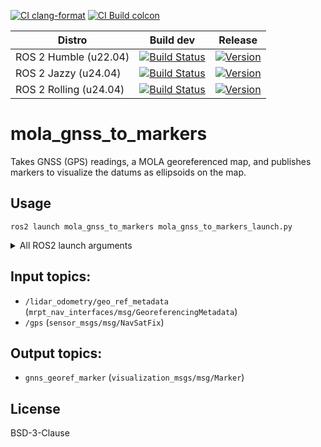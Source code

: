 [![CI clang-format](https://github.com/MOLAorg/mola_gnss_to_markers/actions/workflows/check-clang-format.yml/badge.svg)](https://github.com/MOLAorg/mola_gnss_to_markers/actions/workflows/check-clang-format.yml)
[![CI Build colcon](https://github.com/MOLAorg/mola_gnss_to_markers/actions/workflows/build-ros.yml/badge.svg)](https://github.com/MOLAorg/mola_gnss_to_markers/actions/workflows/build-ros.yml)


| Distro | Build dev | Release |
| --- | --- | --- |
| ROS 2 Humble (u22.04) | [![Build Status](https://build.ros2.org/job/Hdev__mola_gnss_to_markers__ubuntu_jammy_amd64/badge/icon)](https://build.ros2.org/job/Hdev__mola_gnss_to_markers__ubuntu_jammy_amd64/) | [![Version](https://img.shields.io/ros/v/humble/mola_gnss_to_markers)](https://index.ros.org/search/?term=mola_gnss_to_markers) |
| ROS 2 Jazzy (u24.04) | [![Build Status](https://build.ros2.org/job/Jdev__mola_gnss_to_markers__ubuntu_noble_amd64/badge/icon)](https://build.ros2.org/job/Jdev__mola_gnss_to_markers__ubuntu_noble_amd64/) | [![Version](https://img.shields.io/ros/v/jazzy/mola_gnss_to_markers)](https://index.ros.org/search/?term=mola_gnss_to_markers) |
| ROS 2 Rolling (u24.04) | [![Build Status](https://build.ros2.org/job/Rdev__mola_gnss_to_markers__ubuntu_noble_amd64/badge/icon)](https://build.ros2.org/job/Rdev__mola_gnss_to_markers__ubuntu_noble_amd64/) | [![Version](https://img.shields.io/ros/v/rolling/mola_gnss_to_markers)](https://index.ros.org/search/?term=mola_gnss_to_markers) |


# mola_gnss_to_markers

Takes GNSS (GPS) readings, a MOLA georeferenced map, and publishes markers to visualize the datums as ellipsoids on the map.

## Usage

    ros2 launch mola_gnss_to_markers mola_gnss_to_markers_launch.py


<details>

<summary>All ROS2 launch arguments</summary>

    ros2 launch mola_gnss_to_markers mola_gnss_to_markers_launch.py --show-args
    Arguments (pass arguments as '<name>:=<value>'):
    
        'input_topic_gps':
            no description given
            (default: '/gps')
    
        'input_topic_georef_metadata':
            no description given
            (default: '/lidar_odometry/geo_ref_metadata')
    
        'output_topic_marker':
            no description given
            (default: '/gnss_georef_marker')
    
        'output_marker_line_width':
            no description given
            (default: '0.3')
    
        'output_marker_color':
            no description given
            (default: '[0.0, 1.0, 0.0, 0.6]')

</details>


## Input topics:

* ``/lidar_odometry/geo_ref_metadata`` (``mrpt_nav_interfaces/msg/GeoreferencingMetadata``)
* ``/gps``  (``sensor_msgs/msg/NavSatFix``)

## Output topics:

* ``gnns_georef_marker``  (``visualization_msgs/msg/Marker``)


## License

BSD-3-Clause
